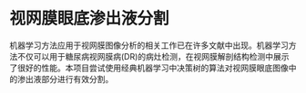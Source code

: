 # 视网膜眼底渗出液分割
机器学习方法应用于视网膜图像分析的相关工作已在许多文献中出现。机器学习方法不仅可以用于糖尿病视网膜病(DR)的病灶检测，在视网膜解剖结构检测中展示了很好的性能。本项目尝试使用经典机器学习中决策树的算法对视网膜眼底图像中的渗出液部分进行有效分割。
